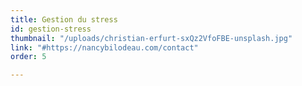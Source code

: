 ```yaml
---
title: Gestion du stress
id: gestion-stress
thumbnail: "/uploads/christian-erfurt-sxQz2VfoFBE-unsplash.jpg"
link: "#https://nancybilodeau.com/contact"
order: 5

---
```

